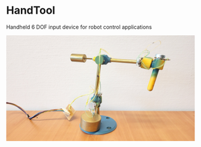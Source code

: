 # HandTool
Handheld 6 DOF input device for robot control applications

![HandTool main view](pics/Handtool_Main.jpg)

